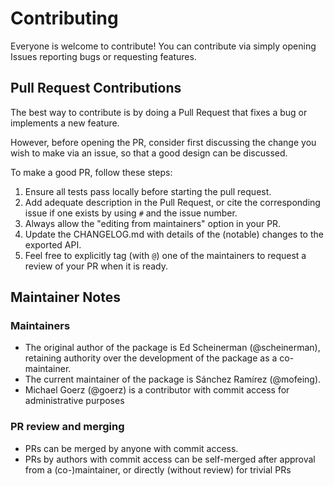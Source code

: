# Contributing

Everyone is welcome to contribute! You can contribute via simply opening Issues reporting bugs or requesting features.

## Pull Request Contributions

The best way to contribute is by doing a Pull Request that fixes a bug or implements a new feature.

However, before opening the PR, consider first discussing the change you wish to make via an issue, so that a good design can be discussed.

To make a good PR, follow these steps:

1. Ensure all tests pass locally before starting the pull request.
2. Add adequate description in the Pull Request, or cite the corresponding issue if one exists by using `#` and the issue number.
3. Always allow the "editing from maintainers" option in your PR.
4. Update the CHANGELOG.md with details of the (notable) changes to the exported API.
5. Feel free to explicitly tag (with `@`) one of the maintainers to request a review of your PR when it is ready.


## Maintainer Notes

### Maintainers

* The original author of the package is Ed Scheinerman (@scheinerman), retaining authority over the development of the package as a co-maintainer.
* The current maintainer of the package is Sánchez Ramírez (@mofeing).
* Michael Goerz (@goerz) is a contributor with commit access for administrative purposes

### PR review and merging

* PRs can be merged by anyone with commit access.
* PRs by authors with commit access can be self-merged after approval from a (co-)maintainer, or directly (without review) for trivial PRs
